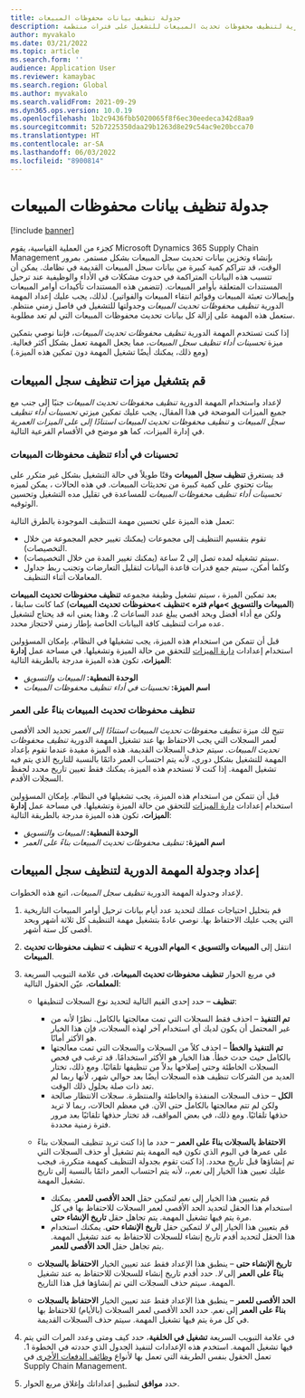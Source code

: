 ```yaml
---
title: جدولة تنظيف بيانات محفوظات المبيعات‬
description: يصف هذا المقال كيف يمكنك المساعدة في تحسين أداء النظام من خلال جدولة المهمة الدورية لتنظيف محفوظات تحديث المبيعات للتشغيل على فترات منتظمة.
author: myvakalo
ms.date: 03/21/2022
ms.topic: article
ms.search.form: ''
audience: Application User
ms.reviewer: kamaybac
ms.search.region: Global
ms.author: myvakalo
ms.search.validFrom: 2021-09-29
ms.dyn365.ops.version: 10.0.19
ms.openlocfilehash: 1b2c9436fbb5020065f8f6ec30eedeca342d8aa9
ms.sourcegitcommit: 52b7225350daa29b1263d8e29c54ac9e20bcca70
ms.translationtype: HT
ms.contentlocale: ar-SA
ms.lasthandoff: 06/03/2022
ms.locfileid: "8900814"
---
```

# <a name="schedule-sales-history-data-cleanup"></a>جدولة تنظيف بيانات محفوظات المبيعات‬

[!include [banner](../includes/banner.md)]

كجزء من العملية القياسية، يقوم Microsoft Dynamics 365 Supply Chain Management بإنشاء وتخزين بيانات تحديث سجل المبيعات بشكل مستمر. بمرور الوقت، قد تتراكم كمية كبيرة من بيانات سجل المبيعات القديمة في نظامك. يمكن أن تتسبب هذه البيانات المتراكمة في حدوث مشكلات في الأداء والوظيفية عند ترحيل المستندات المتعلقة بأوامر المبيعات. (تتضمن هذه المستندات تأكيدات أوامر المبيعات وإيصالات تعبئة المبيعات وقوائم انتقاء المبيعات والفواتير). لذلك، يجب عليك إعداد المهمة الدورية  *تنظيف محفوظات تحديث المبيعات* وجدولتها للتشغيل في فاصل زمني منتظم. ستعمل هذه المهمة على إزالة كل بيانات تحديث محفوظات المبيعات التي لم تعد مطلوبة.

إذا كنت تستخدم المهمة الدورية *تنظيف محفوظات تحديث المبيعات*، فإننا نوصي بتمكين ميزة *تحسينات أداء تنظيف سجل المبيعات*، مما يجعل المهمة تعمل بشكل أكثر فعالية. (ومع ذلك، يمكنك أيضًا تشغيل المهمة دون تمكين هذه الميزة.)

## <a name="turn-on-the-sales-history-cleanup-features"></a>قم بتشغيل ميزات تنظيف سجل المبيعات

لإعداد واستخدام المهمة الدورية *تنظيف محفوظات تحديث المبيعات* جنبًا إلى جنب مع جميع الميزات الموضحة في هذا المقال، يجب عليك تمكين ميزتي *تحسينات أداء تنظيف سجل المبيعات* و *تنظيف محفوظات تحديث المبيعات استنادًا إلى على الميزات العمرية* في إدارة الميزات، كما هو موضح في الأقسام الفرعية التالية.

### <a name="sales-history-cleanup-performance-improvements"></a>تحسينات في أداء تنظيف محفوظات المبيعات

قد يستغرق **تنظيف سجل المبيعات** وقتًا طويلاً في حالة التشغيل بشكل غير متكرر على بيئات تحتوي على كمية كبيرة من تحديثات المبيعات. في هذه الحالات ، يمكن لميزه *تحسينات أداء تنظيف محفوظات المبيعات* للمساعدة في تقليل مده التشغيل وتحسين الوثوقيه.

تعمل هذه الميزة علي تحسين مهمة التنظيف الموجودة بالطرق التالية:

- تقوم بتقسيم التنظيف إلى مجموعات (يمكنك تغيير حجم المجموعة من خلال التخصيصات).
- سيتم تشغيله لمده تصل إلى 2 ساعة (يمكنك تغيير المدة من خلال التخصيصات).
- وكلما أمكن، سيتم جمع قدرات قاعدة البيانات لتقليل التعارضات وتجنب ربط جداول المعاملات أثناء التنظيف.

بعد تمكين الميزة ، سيتم تشغيل وظيفة مجموعه  **تنظيف محفوظات تحديث المبيعات** (**المبيعات والتسويق \>مهام فتره \>تنظيف \>محفوظات تحديث المبيعات**) كما كانت سابقا ، ولكن مع أداء أفضل وبحد اقصي يبلغ عدد الساعات 2. وهذا يعني انه قد يحتاج لتشغيل عده مرات لتنظيف كافة البيانات الخاصة بإطار زمني لاحتجاز محدد.

قبل أن تتمكن من استخدام هذه الميزة، يجب تشغيلها في النظام. بإمكان المسؤولين استخدام إعدادات [دارة الميزات](../../fin-ops-core/fin-ops/get-started/feature-management/feature-management-overview.md) للتحقق من حالة الميزة وتشغيلها. في مساحة عمل **إدارة الميزات**، تكون هذه الميزة مدرجة بالطريقة التالية:

- **الوحدة النمطية:** *المبيعات والتسويق‎*
- **اسم الميزة:** *تحسينات في أداء تنظيف محفوظات المبيعات*

### <a name="clean-up-sales-update-history-based-on-age"></a>تنظيف محفوظات تحديث المبيعات بناءً على العمر

تتيح لك ميزة *تنظيف محفوظات تحديث المبيعات استنادًا إلى العمر* تحديد الحد الأقصى لعمر السجلات التي يجب الاحتفاظ بها عند تشغيل المهمة الدورية *تنظيف محفوظات تحديث المبيعات*. سيتم حذف السجلات القديمة. هذه الميزة مفيدة عندما تقوم بإعداد المهمة للتشغيل بشكل دوري، لأنه يتم احتساب العمر دائمًا بالنسبة للتاريخ الذي يتم فيه تشغيل المهمة. إذا كنت لا تستخدم هذه الميزة، يمكنك فقط تعيين تاريخ محدد لحفظ السجلات الأقدم.

قبل أن تتمكن من استخدام هذه الميزة، يجب تشغيلها في النظام. بإمكان المسؤولين استخدام إعدادات [دارة الميزات](../../fin-ops-core/fin-ops/get-started/feature-management/feature-management-overview.md) للتحقق من حالة الميزة وتشغيلها. في مساحة عمل **إدارة الميزات**، تكون هذه الميزة مدرجة بالطريقة التالية:

- **الوحدة النمطية:** *المبيعات والتسويق‎*
- **اسم الميزة:** *تنظيف محفوظات تحديث المبيعات بناءً على العمر*

## <a name="set-up-and-schedule-the-sales-history-cleanup-periodic-task"></a>إعداد وجدولة المهمة الدورية لتنظيف سجل المبيعات

لإعداد وجدولة المهمة الدورية *تنظيف سجل المبيعات*، اتبع هذه الخطوات.

1. قم بتحليل احتياجات عملك لتحديد عدد أيام بيانات ترحيل أوامر المبيعات التاريخية التي يجب عليك الاحتفاظ بها. نوصي عادةً بتشغيل مهمة التنظيف كل ثلاثة أشهر وبحد أقصى كل ستة أشهر.
1. انتقل إلى **المبيعات والتسويق \> المهام الدورية \> تنظيف \> تنظيف محفوظات تحديث المبيعات**.
1. في مربع الحوار **تنظيف محفوظات تحديث المبيعات**، في علامة التبويب السريعة **المعلمات**، عيّن الحقول التالية:

    - **تنظيف** – حدد إحدى القيم التالية لتحديد نوع السجلات لتنظيفها:

        - **تم التنفيذ** – احذف فقط السجلات التي تمت معالجتها بالكامل. نظرًا لأنه من غير المحتمل أن يكون لديك أي استخدام آخر لهذه السجلات، فإن هذا الخيار هو الأكثر أمانًا.
        - **تم التنفيذ والخطأ** – احذف كلاً من السجلات والسجلات التي تمت معالجتها بالكامل حيث حدث خطأ. هذا الخيار هو الأكثر استخدامًا. قد ترغب في فحص السجلات الخاطئة وحتى إصلاحها بدلاً من تنظيفها تلقائيًا. ومع ذلك، تختار العديد من الشركات تنظيف هذه السجلات أيضًا بعد حوالي شهر، لأنها ربما لم تعد ذات صلة بحلول ذلك الوقت.
        - **الكل** – حذف السجلات المنفذة والخاطئة والمنتظرة. سجلات الانتظار صالحة ولكن لم تتم معالجتها بالكامل حتى الآن. في معظم الحالات، ربما لا تريد حذفها تلقائيًا. ومع ذلك، في بعض المواقف، قد تختار حذفها تلقائيًا بعد مرور فترة زمنية محددة.

    - **الاحتفاظ بالسجلات بناءً على العمر** – حدد ما إذا كنت تريد تنظيف السجلات بناءً على عمرها في اليوم الذي تكون فيه المهمة يتم تشغيل أو حذف السجلات التي تم إنشاؤها قبل تاريخ محدد. إذا كنت تقوم بجدولة التنظيف كمهمة متكررة، فيجب عليك تعيين هذا الخيار إلى *نعم*،، لأنه يتم احتساب العمر دائمًا بالنسبة إلى تاريخ تشغيل المهمة.

        - قم بتعيين هذا الخيار إلى *نعم* لتمكين حقل **الحد الأقصى للعمر**. يمكنك استخدام هذا الحقل لتحديد الحد الأقصى لعمر السجلات للاحتفاظ بها في كل مرة يتم فيها تشغيل المهمة. يتم تجاهل حقل **تاريخ الإنشاء حتى**.
        - قم بتعيين هذا الخيار إلى *لا* لتمكين حقل **تاريخ الإنشاء حتى**. يمكنك استخدام هذا الحقل لتحديد أقدم تاريخ إنشاء للسجلات للاحتفاظ به عند تشغيل المهمة. يتم تجاهل حقل **الحد الأقصى للعمر**.

    - **تاريخ الإنشاء حتى** – ينطبق هذا الإعداد فقط عند تعيين الخيار **الاحتفاظ بالسجلات بناءً على العمر** إلى *لا*. حدد أقدم تاريخ إنشاء للسجلات للاحتفاظ به عند تشغيل المهمة. سيتم حذف السجلات التي تم إنشاؤها قبل هذا التاريخ.
    - **الحد الأقصى للعمر** – ينطبق هذا الإعداد فقط عند تعيين الخيار **الاحتفاظ بالسجلات بناءً على العمر** إلى *نعم*. حدد الحد الأقصى لعمر السجلات (بالأيام) للاحتفاظ بها في كل مرة يتم فيها تشغيل المهمة. سيتم حذف السجلات القديمة.

1. في علامة التبويب السريعة **تشغيل في الخلفية**، حدد كيف ومتى وعدد المرات التي يتم فيها تشغيل المهمة. استخدم هذه الإعدادات لتنفيذ الجدول الذي حددته في الخطوة 1. تعمل الحقول بنفس الطريقة التي تعمل بها لأنواع [وظائف الدفعات الأخرى](../../fin-ops-core/dev-itpro/sysadmin/batch-processing-overview.md) في Supply Chain Management.
1. حدد **موافق** لتطبيق إعداداتك وإغلاق مربع الحوار.
